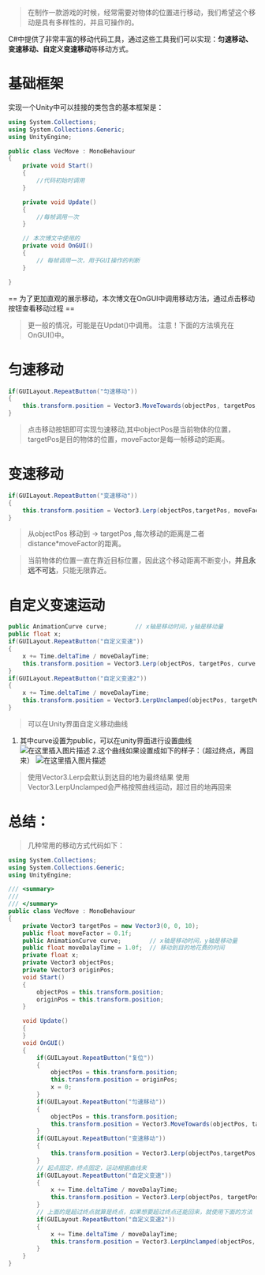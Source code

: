 > 在制作一款游戏的时候，经常需要对物体的位置进行移动，我们希望这个移动是具有多样性的，并且可操作的。

C#中提供了非常丰富的移动代码工具，通过这些工具我们可以实现：**匀速移动、变速移动、自定义变速移动**等移动方式。

# 基础框架
实现一个Unity中可以挂接的类包含的基本框架是：
```csharp
using System.Collections;
using System.Collections.Generic;
using UnityEngine;

public class VecMove : MonoBehaviour
{
    private void Start()
    {
        //代码初始时调用
    }

    private void Update()
    {
        //每帧调用一次
    }

    // 本次博文中使用的
    private void OnGUI()
    {
        // 每帧调用一次，用于GUI操作的判断
    }

}
```

== 为了更加直观的展示移动，本次博文在OnGUI中调用移动方法，通过点击移动按钮查看移动过程 ==
> 更一般的情况，可能是在Updat()中调用。
> 注意！下面的方法填充在OnGUI()中。

# 匀速移动
```csharp
if(GUILayout.RepeatButton("匀速移动"))
{
    this.transform.position = Vector3.MoveTowards(objectPos, targetPos, moveFactor);
}
```
> 点击移动按钮即可实现匀速移动,其中objectPos是当前物体的位置，targetPos是目的物体的位置，moveFactor是每一帧移动的距离。

# 变速移动
```csharp
if(GUILayout.RepeatButton("变速移动"))
{
    this.transform.position = Vector3.Lerp(objectPos,targetPos, moveFactor);
}
```
> 从objectPos 移动到 -> targetPos ,每次移动的距离是二者distance*moveFactor的距离。

> 当前物体的位置一直在靠近目标位置，因此这个移动距离不断变小，**并且永远不可达**，只能无限靠近。  

# 自定义变速运动
```csharp
public AnimationCurve curve;        // x轴是移动时间，y轴是移动量
public float x;
if(GUILayout.RepeatButton("自定义变速"))
{
    x += Time.deltaTime / moveDalayTime;
    this.transform.position = Vector3.Lerp(objectPos, targetPos, curve.Evaluate(x));
}
if(GUILayout.RepeatButton("自定义变速2"))
{
    x += Time.deltaTime / moveDalayTime;
    this.transform.position = Vector3.LerpUnclamped(objectPos, targetPos, curve.Evaluate(x));
}
```
> 可以在Unity界面自定义移动曲线 
1. 其中curve设置为public，可以在unity界面进行设置曲线
![在这里插入图片描述](https://img-blog.csdnimg.cn/20200612215106213.png?x-oss-process=image/watermark,type_ZmFuZ3poZW5naGVpdGk,shadow_10,text_aHR0cHM6Ly9ibG9nLmNzZG4ubmV0L3FxXzM3NzY4OTcx,size_16,color_FFFFFF,t_70)
2.这个曲线如果设置成如下的样子：（超过终点，再回来）
![在这里插入图片描述](https://img-blog.csdnimg.cn/20200612215216799.png?x-oss-process=image/watermark,type_ZmFuZ3poZW5naGVpdGk,shadow_10,text_aHR0cHM6Ly9ibG9nLmNzZG4ubmV0L3FxXzM3NzY4OTcx,size_16,color_FFFFFF,t_70)
>使用Vector3.Lerp会默认到达目的地为最终结果
>使用Vector3.LerpUnclamped会严格按照曲线运动，超过目的地再回来


# 总结：
> 几种常用的移动方式代码如下：

```csharp
using System.Collections;
using System.Collections.Generic;
using UnityEngine;

/// <summary>
/// 
/// </summary>
public class VecMove : MonoBehaviour
{
    private Vector3 targetPos = new Vector3(0, 0, 10);
    public float moveFactor = 0.1f;
    public AnimationCurve curve;        // x轴是移动时间，y轴是移动量
    public float moveDalayTime = 1.0f;  // 移动到目的地花费的时间
    private float x;
    private Vector3 objectPos;
    private Vector3 originPos;
    void Start()
    {
        objectPos = this.transform.position;
        originPos = this.transform.position;
    }

    void Update()
    {
    }
    void OnGUI()
    {
        if(GUILayout.RepeatButton("复位"))
        {
            objectPos = this.transform.position;
            this.transform.position = originPos;
            x = 0;
        }
        if(GUILayout.RepeatButton("匀速移动"))
        {
            objectPos = this.transform.position;
            this.transform.position = Vector3.MoveTowards(objectPos, targetPos, moveFactor);
        }
        if(GUILayout.RepeatButton("变速移动"))
        {
            this.transform.position = Vector3.Lerp(objectPos,targetPos,moveFactor);
        }
        // 起点固定，终点固定，运动根据曲线来
        if(GUILayout.RepeatButton("自定义变速"))
        {
            x += Time.deltaTime / moveDalayTime;
            this.transform.position = Vector3.Lerp(objectPos, targetPos, curve.Evaluate(x));
        }
        // 上面的是超过终点就算是终点，如果想要超过终点还能回来，就使用下面的方法
        if(GUILayout.RepeatButton("自定义变速2"))
        {
            x += Time.deltaTime / moveDalayTime;
            this.transform.position = Vector3.LerpUnclamped(objectPos, targetPos, curve.Evaluate(x));
        }
    }
}

```